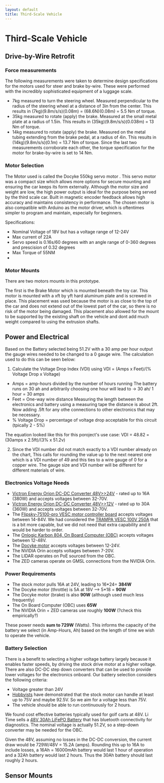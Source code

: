 ```yaml
---
layout: default
title: Third-Scale Vehicle
---
```


# Third-Scale Vehicle


## Drive-by-Wire Retrofit

### Force measurements

The following measurements were taken to determine design specifications for the motors used for steer and brake by-wire. These were performed with the incredibly sophisticated equipment of a luggage scale.
* 7kg measured to turn the steering wheel. Measured perpendicular to the radius of the steering wheel at a distance of 3in from the center. This results in (7kg)(9.8m/s/s)(0.08m) = (68.6N)(0.08m) = 5.5 Nm of torque.
* 35kg measured to rotate (apply) the brake. Measured at the small metal plate at a radius of 1.5in. This results in (35kg)(9.8m/s/s)(0.038m) = 13 Nm of torque.
* 14kg measured to rotate (apply) the brake. Measured on the metal tubing extending from the brake pedal, at a radius of 4in. This results in (14kg)(9.8m/s/s)(0.1m) = 13.7 Nm of torque.
Since the last two measurements corroborate each other, the torque specification for the motor for brake-by-wire is set to 14 Nm.

### Motor Selection
The Motor used is called the Docyke 550kg servo motor <link>.
This servo motor was a compact size which allows more options for secure mounting and ensuring the car keeps its form externally. Although the motor size and weight are low, the high power output is ideal for the purpose being served by the third scale car. Built in magnetic encoder feedback allows high accuracy and maintains consistency in performance. The chosen motor is also compatible with Arduino as the motor driver, which is oftentimes simpler to program and maintain, especially for beginners. 

Specifications:
* Nominal Voltage of 18V but has a voltage range of 12-24V
* Max current of 22A
* Servo speed is 0.16s/60 degrees with an angle range of 0-360 degrees and prescision of 0.32 degrees
* Max Torque of 55NM
* 


### Motor Mounts

There are two motors mounts in this prototype. 

The first is the Brake Motor which is mounted beneath the toy car. This motor is mounted with a xft by yft hard aluminum plate and is screwed in place. This placement was used because the motor is as close to the top of the car and does not extend out of the lowest part of the car, so there is no risk of the motor being damaged. This placement also allowed for the mount to be supported by the existing shaft on the vehicle and dont add much weight compared to using the extrusion shafts.

## Power and Electrical

Based on the Battery selected being 51.2V with a 30 amp per hour output the gauge wires needed to be changed to a 0 gauge wire. The calculation used to do this can be seen below:
1. Calculate the Voltage Drop Index (VDI) using VDI = (Amps x Feet)/(% Voltage Drop x Voltage)
* Amps = amp-hours divided by the number of hours running
  The battery runs on 30 ah and arbitrarily choosing one hour will lead to -> 30 ah/ 1 hour = 30 amps
* Feet = One-way wire distance
  Measuring the length between the electronics and battery using a measuring tape the distance is about 2ft. Now adding .5ft   for any othe connections to other electronics that may be necessary.
* % Voltage Drop = percentage of voltage drop acceptable for this circuit (tpically 2 - 5%)
  
The equation looked like this for this poroject's use case:
VDI = 48.82 = (30amps x 2.5ft)/(3% x 51.2v)
 
 2. Since the VDI number did not match exactly to a VDI number already on the chart, This calls for rounding the value up to the next nearest one which is a VDI number of 49 and this ties to a wire gauge of 0 for a copper wire. The gauge size and VDI number will be different for different materials of wire.


### Electronics Voltage Needs

* [Victron Energy Orion DC-DC Converter 48V>>24V](https://www.amazon.com/Victron-Energy-Orion-Tr-380-Watt-Converter/dp/B07DPZ9G7M) - rated up to 16A (380W) and accepts voltages between 32-70V.
* [Victron Energy Orion DC-DC Converter 48V>>12V](https://www.amazon.com/Victron-Orion-TR-DC-DC-Converter-Isolated/dp/B07DQ5H3T2) - rated up to 30A (360W) and accepts voltages between 32-70V.
* The [Flipsky-75100-pro VESC motor controller board](https://flipsky.net/products/flipsky-75100-pro-with-aluminum-pcb-based-on-vesc-for-electric-skateboard-scooter-ebike-speed-controller) accepts voltages between 14-84V. We had considered the [TRAMPA VESC 100V 250A](https://trampaboards.com/vesc-100v-250a-in-cnc-t6-silicone-sealed-aluminum-box--p-28113.html) that is a bit more capable, but we did not need that extra capability and it would be harder to order.
* The [Onlogic Karbon 804, On Board Computer (OBC)](https://www.onlogic.com/k804/) accepts voltages between 12-48V.
* The [Docyke motor](https://www.docyke.com/products/servo-motor) accepts voltages between 12-24V.
* The NVIDIA Orin accepts voltages between 7-20V.
* The LIDAR operates on PoE sourced from the OBC.
* The ZED cameras operate on GMSL connections from the NVIDIA Orin.

### Power Requirements

* The stock motor pulls 16A at 24V, leading to 16*24= **384W**
* The Docyke motor (throttle) is 5A at 18V --> 5*18 = **90W**
* The Docyke motor (brake) is also **90W** (although used much less frequently)
* The On Board Computer (OBC) uses **65W**
* The NVIDIA Orin + ZED cameras use roughly **100W** (?check this empirically?)

These power needs **sum to 729W** (Watts).  This informs the capacity of the battery we select (in Amp-Hours, Ah) based on the length of time we wish to operate the vehicle.

### Battery Selection

There is a benefit to selecting a higher voltage battery largely because it enables faster speeds, by driving the stock drive motor at a higher voltage.  There are also DC-DC step down converters that can be used to provide lower voltages for the electronics onboard. Our battery selection considers the following criteria:

* Voltage greater than 24V
* [Hobbyists](https://www.youtube.com/@ExtremePowerWheels/videos) have demonstrated that the stock motor can handle at least up to 75V and maybe 92.5V.  So we aim for a voltage less than 75V.
* The vehicle should be able to run continuously for 2 hours.

We found cost effective batteries typically used for golf carts at 48V.  Li Time sells a [48V 30Ah LiFePO Battery](https://www.litime.com/products/litime-48v-30ah-gc2-golf-cart-lithium-battery-gc2-battery-for-club-cart-golf-cart) that has bluetooth connectivity for diagnostics.  The nominal voltage is actually 51.2V, so a step-down converter may be needed for the OBC.

Given the 48V, assuming no losses in the DC-DC conversion, the current draw would be 729W/48V = 15.2A (amps). Rounding this up to 16A to include losses, a 16Ah = 16000mAh battery would last 1 hour of operation and a 32Ah battery would last 2 hours. Thus the 30Ah battery should last roughly 2 hours.

## Sensor Mounts
